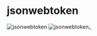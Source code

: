 # jsonwebtoken

![jsonwebtoken](https://user-images.githubusercontent.com/109900633/183261275-fe4af052-7f57-47dc-9c20-f5cf74aa0bb9.png)
![jsonwebtoken_](https://user-images.githubusercontent.com/109900633/183261277-7fa52414-e91c-4b44-92c3-af88057c09ae.png)
